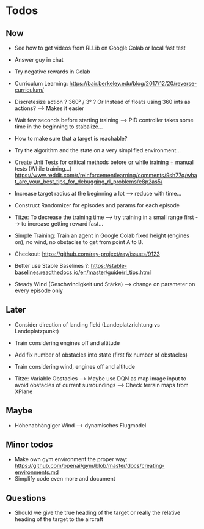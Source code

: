 # Todos
## Now
- See how to get videos from RLLib on Google Colab or local fast test
- Answer guy in chat
- Try negative rewards in Colab
- Curriculum Learning: https://bair.berkeley.edu/blog/2017/12/20/reverse-curriculum/
- Discretesize action ? 360° / 3° ? Or Instead of floats using 360 ints as actions? --> Makes it easier
- Wait few seconds before starting training --> PID controller takes some time in the beginning to stabalize...
- How to make sure that a target is reachable?
- Try the algorithm and the state on a very simplified environment...
- Create Unit Tests for critical methods before or while training + manual tests (While training...) https://www.reddit.com/r/reinforcementlearning/comments/9sh77q/what_are_your_best_tips_for_debugging_rl_problems/e8p2as5/
- Increase target radius at the beginning a lot --> reduce with time...
- Construct Randomizer for episodes and params for each episode
- Titze: To decrease the training time
--> try training in a small range first --> to increase getting reward fast... 

- Simple Training: Train an agent in Google Colab fixed height
(engines on), no wind, no obstacles to get from point A to B.
- Checkout: https://github.com/ray-project/ray/issues/9123

- Better use Stable Baselines ?: https://stable-baselines.readthedocs.io/en/master/guide/rl_tips.html
- Steady Wind (Geschwindigkeit und Stärke) --> change on parameter on every episode only

## Later
- Consider direction of landing field (Landeplatzrichtung vs Landeplatzpunkt)
- Train considering engines off and altitude
- Add fix number of obstacles into state (first fix number of obstacles) 
- Train considering wind, engines off and altitude

- Titze: Variable Obstacles 
--> Maybe use DQN as map image input to avoid obstacles of current surroundings 
--> Check terrain maps from XPlane


## Maybe
- Höhenabhängiger Wind --> dynamisches Flugmodel

## Minor todos
- Make own gym environment the proper way: https://github.com/openai/gym/blob/master/docs/creating-environments.md
- Simplify code even more and document

## Questions
- Should we give the true heading of the target or really the relative heading of the target to the aircraft